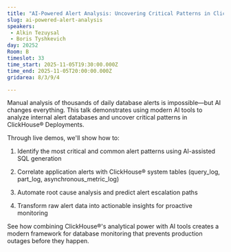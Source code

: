 ```yaml
---
title: "AI-Powered Alert Analysis: Uncovering Critical Patterns in ClickHouse® Databases"
slug: ai-powered-alert-analysis
speakers:
 - Alkin Tezuysal
 - Boris Tyshkevich
day: 20252
Room: B
timeslot: 33
time_start: 2025-11-05T19:30:00.000Z
time_end: 2025-11-05T20:00:00.000Z
gridarea: 8/3/9/4

---
```


Manual analysis of thousands of daily database alerts is impossible—but AI changes everything. This talk demonstrates using modern AI tools to analyze internal alert databases and uncover critical patterns in ClickHouse® Deployments.
 
Through live demos, we'll show how to:
 
 1. Identify the most critical and common alert patterns using AI-assisted SQL generation
 
 2. Correlate application alerts with ClickHouse® system tables (query_log, part_log, asynchronous_metric_log)
 
 3. Automate root cause analysis and predict alert escalation paths
 
 4. Transform raw alert data into actionable insights for proactive monitoring
 
See how combining ClickHouse®'s analytical power with AI tools creates a modern framework for database monitoring that prevents production outages before they happen.